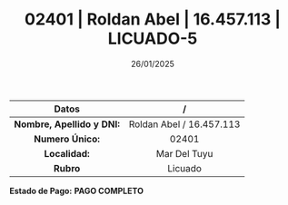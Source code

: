 ﻿---
title: 02401 | Roldan Abel | 16.457.113 | LICUADO-5
date: 26/01/2025
draft: false
tags: ['mar-del-tuyu', 'titular', 'licuado']
---

|          **Datos**          |  /  |
|:---------------------------:|:---:|
| **Nombre, Apellido y DNI:** | Roldan Abel / 16.457.113 |
|      **Numero Único:**      | 02401 |
|        **Localidad:**       | Mar Del Tuyu |
|          **Rubro**          | Licuado |

**Estado de Pago:** **PAGO COMPLETO**
